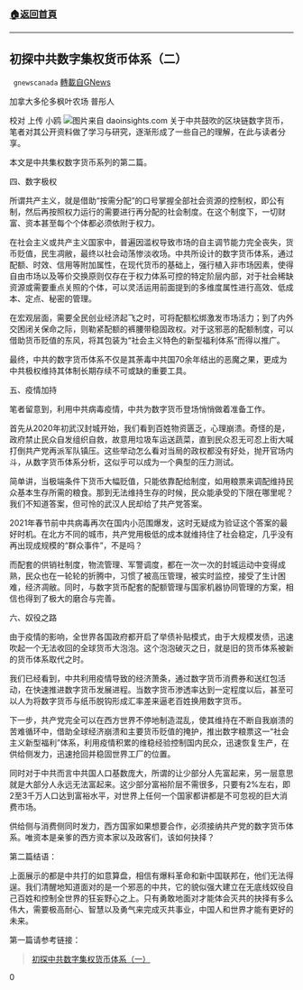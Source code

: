 ###  [:house:返回首頁](https://github.com/ourhimalayas/txt)
---

## 初探中共数字集权货币体系（二）
` gnewscanada` [轉載自GNews](https://gnews.org/zh-hans/896428/)

加拿大多伦多枫叶农场 普彤人

校对 上传 小鸥
![]()![](https://gnews.org/wp-content/uploads/2021/02/c-6.jpg)图片来自 daoinsights.com
关于中共鼓吹的区块链数字货币，笔者对其公开资料做了学习与研究，逐渐形成了一些自己的理解，在此与读者分享。

本文是中共集权数字货币系列的第二篇。

四、数字极权

所谓共产主义，就是借助“按需分配”的口号掌握全部社会资源的控制权，即公有制，然后再按照权力运行的需要进行再分配的社会制度。在这个制度下，一切财富、资本甚至每个个体都必须依附于权力。

在社会主义或共产主义国家中，普遍因滥权导致市场的自主调节能力完全丧失，货币贬值，民生凋敝，最终以社会动荡惨淡收场。中共所设计的数字货币体系，通过配额、时效、信用等附加属性，在现代货币的基础上，强行植入非市场因素，使得自由市场以及等价交换原则仅存在于权力体系可控的特定阶层内部，对于社会稀缺资源或需要重点关照的个体，可以灵活运用前面提到的多维度属性进行高效、低成本、定点、秘密的管理。

在宏观层面，需要全民创业经济起飞之时，可将配额松绑激发市场活力；到了内外交困闭关保命之际，则勒紧配额的裤腰带稳固政权。对于这邪恶的配额制度，可以借助货币贬值的东风，将其包装为“社会主义特色的新型福利体系”而得以推广。

最终，中共的数字货币体系不仅是其荼毒中共国70余年结出的恶魔之果，更成为中共极权维持其体制长期存续不可或缺的重要工具。

五、疫情加持

笔者留意到，利用中共病毒疫情，中共为数字货币登场悄悄做着准备工作。

首先从2020年初武汉封城开始，我们看到百姓物资匮乏，心理崩溃。奇怪的是，政府禁止民众自发组织自救，故意用垃圾车运送蔬菜，直到民众忍无可忍上街大喊打倒共产党再派军队镇压。这些举动怎么看对当局的政权都没有好处，抛开官场内斗，从数字货币体系分析，这似乎可以成为一个典型的压力测试。

简单讲，当极端条件下货币大幅贬值，只能依靠配给制度，如用粮票来调配维持民众基本生存所需的粮食。那到无法维持生存的时候，民众能承受的下限在哪里呢？我们不知道答案，但可怜的武汉人民却给了共产党答案。

2021年春节前中共病毒再次在国内小范围爆发，这时无疑成为验证这个答案的最好时机。在北方不同的城市，共产党用极低的成本就维持住了社会稳定，几乎没有再出现成规模的“群众事件”，不是吗？

而配套的供销社制度，物流管理、军警调度，都在一次一次的封城运动中变得成熟，民众也在一轮轮的折腾中，习惯了被高压管理，被实时监控，接受了生计困难，经济凋敝。同时，与数字货币配套的配额管理与国家机器协同管理的方案，相信也得到了极大的磨合与完善。

六、奴役之路

由于疫情的影响，全世界各国政府都开启了举债补贴模式，由于大规模发债，迅速吹起一个无法收回的全球货币大泡泡。这个泡泡破灭之日，就是旧的货币体系被新的货币体系取代之时。

我们已经看到，中共利用疫情导致的经济萧条，通过数字货币消费券和送红包活动，在快速推进数字货币发展进程。当数字货币渗透率达到一定程度以后，甚至可以人为将数字货币与纸币脱钩形成汇率差来逼老百姓换用数字货币。

下一步，共产党完全可以在西方世界不停地制造混乱，使其维持在不断自我崩溃的苦难循环中，借助全球经济崩溃和主要货币贬值的掩护，推出数字粮票这一“社会主义新型福利”体系，利用疫情积累的维稳经验控制国内民众，迅速恢复生产，在供给侧发力，迅速抢回并稳固世界工厂的位置。

同时对于中共而言中共国人口基数庞大，所谓的让少部分人先富起来，另一层意思就是大部分人永远无法富起来。这少部分富裕阶层不需很多，只要有2%左右，即2至3千万人口达到富裕水平，对世界上任何一个国家都讲都是不可忽视的巨大消费市场。

供给侧与消费侧同时发力，西方国家如果想要合作，必须接纳共产党的数字货币体系。唯资本是亲爹的西方资本家以及政客们，该如何抉择？

第二篇结语：

上面展示的都是中共打的如意算盘，相信有爆料革命和新中国联邦在，他们无法得逞。我们清醒地知道面对的是一个邪恶的中共，它的貌似强大建立在无底线奴役自己百姓和控制全世界的狂妄野心之上。只有勇敢地面对才能体会灭共的抉择有多么伟大，需要极高耐心、智慧以及勇气来完成灭共事业，中国人和世界才能有更好的未来。



第一篇请参考链接：



> [初探中共数字集权货币体系（一）](https://gnews.org/zh-hans/893471/)



0
